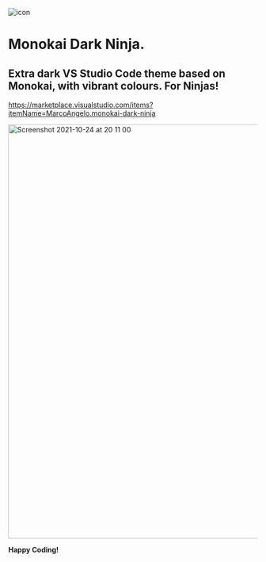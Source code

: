 
![icon](https://user-images.githubusercontent.com/8467401/138609189-a5590a5e-9731-4f10-b4c2-de7091a74e13.png)

# Monokai Dark Ninja.

## Extra dark VS Studio Code theme based on Monokai, with vibrant colours. For Ninjas!
https://marketplace.visualstudio.com/items?itemName=MarcoAngelo.monokai-dark-ninja

<img width="836" alt="Screenshot 2021-10-24 at 20 11 00" src="https://user-images.githubusercontent.com/8467401/138609158-854db6c9-9838-442a-bdda-1acecc7e69f4.png">


**Happy Coding!**
